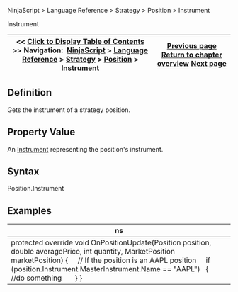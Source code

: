 ﻿
NinjaScript > Language Reference > Strategy > Position > Instrument

Instrument

| << [Click to Display Table of Contents](position_instrument.md) >> **Navigation:**     [NinjaScript](ninjascript.md) > [Language Reference](language_reference_wip.md) > [Strategy](strategy.md) > [Position](position.md) > Instrument | [Previous page](position_getunrealizedprofitloss.md) [Return to chapter overview](position.md) [Next page](position_marketposition.md) |
| --- | --- |
## Definition
Gets the instrument of a strategy position.
 
## Property Value
An [Instrument](instrument.md) representing the position's instrument.
## 
## Syntax
Position.Instrument
 
## 
## Examples

| ns |
| --- |
| protected override void OnPositionUpdate(Position position, double averagePrice, int quantity, MarketPosition marketPosition) {      // If the position is an AAPL position      if (position.Instrument.MasterInstrument.Name == "AAPL")    {          //do something        } } |

